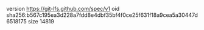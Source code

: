 version https://git-lfs.github.com/spec/v1
oid sha256:b567c195ea3d228a7fdd8e4dbf35bf4f0ce25f631f18a9cea5a30447d6518175
size 14819
